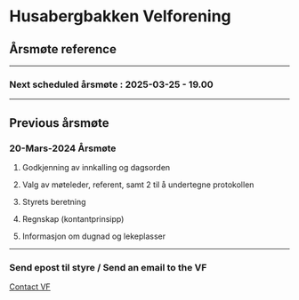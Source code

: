 # Husabergbakken Velforening

## Årsmøte reference 

******

### Next scheduled årsmøte : 2025-03-25 - 19.00

******

## Previous årsmøte

### 20-Mars-2024 Årsmøte 

1. Godkjenning av innkalling og dagsorden

2. Valg av møteleder, referent, samt 2 til å undertegne protokollen

3. Styrets beretning

4. Regnskap (kontantprinsipp)

5. Informasjon om dugnad og lekeplasser


****** 

### Send epost til styre / Send an email to the VF

[Contact VF](mailto:husabergbakkenvelforening@gmail.com?subject=Husabergbakken%20VF%20fra%20websiden)
